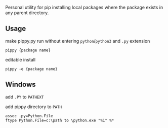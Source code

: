 Personal utility for pip installing local packages where the package exists
in any parent directory.

## Usage
make pippy.py run without entering `python`/`python3` and `.py` extension
```
pippy {package name}
```
editable install
```
pippy -e {package name}
```

## Windows
add `.PY` to `PATHEXT`

add pippy directory to `PATH`
```
assoc .py=Python.File
ftype Python.File=c:\path to \python.exe "%1" %*
```
